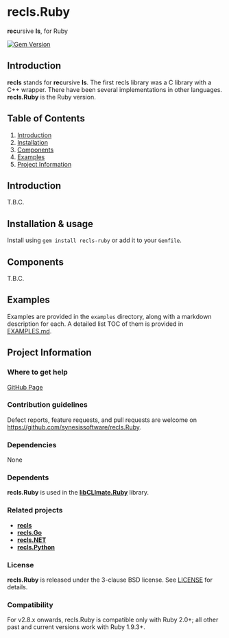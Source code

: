 # recls.Ruby
**rec**ursive **ls**, for Ruby

[![Gem Version](https://badge.fury.io/rb/recls-ruby.svg)](https://badge.fury.io/rb/recls-ruby)

## Introduction

**recls** stands for **rec**ursive **ls**. The first recls library was a C
library with a C++ wrapper. There have been several implementations in other
languages. **recls.Ruby** is the Ruby version.

## Table of Contents

1. [Introduction](#introduction)
2. [Installation](#installation)
3. [Components](#components)
4. [Examples](#examples)
5. [Project Information](#project-information)

## Introduction

T.B.C.

## Installation & usage

Install using `gem install recls-ruby` or add it to your `Gemfile`.

## Components

T.B.C.

## Examples

Examples are provided in the ```examples``` directory, along with a markdown description for each. A detailed list TOC of them is provided in [EXAMPLES.md](./EXAMPLES.md).

## Project Information

### Where to get help

[GitHub Page](https://github.com/synesissoftware/recls.Ruby "GitHub Page")

### Contribution guidelines

Defect reports, feature requests, and pull requests are welcome on https://github.com/synesissoftware/recls.Ruby.

### Dependencies

None

### Dependents

**recls.Ruby** is used in the **[libCLImate.Ruby](https://github.com/synesissoftware/libCLImate.Ruby)** library.

### Related projects

* [**recls**](https://github.com/synesissoftware/recls/)
* [**recls.Go**](https://github.com/synesissoftware/recls.Go/)
* [**recls.NET**](https://github.com/synesissoftware/recls.NET/)
* [**recls.Python**](https://github.com/synesissoftware/recls.Python/)

### License

**recls.Ruby** is released under the 3-clause BSD license. See [LICENSE](./LICENSE) for details.

### Compatibility

For v2.8.x onwards, recls.Ruby is compatible only with Ruby 2.0+; all other
past and current versions work with Ruby 1.9.3+.


